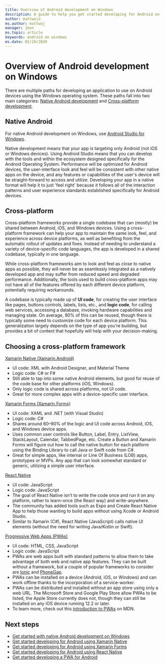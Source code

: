 ```yaml
---
title: Overview of Android development on Windows
description: A guide to help you get started developing for Android on Windows.
author: mattwojo 
ms.author: mattwoj 
manager: jken
ms.topic: article
keywords: android on windows
ms.date: 02/19/2020
---
```


# Overview of Android development on Windows

There are multiple paths for developing an application to use on Android devices using the Windows operating system. These paths fall into two main categories: [Native Android development](#native-android-development) and [Cross-platform development](#cross-platform-development).

## Native Android

For native Android development on Windows, use [Android Studio for Windows](./native-android.md#install-android-studio).

Native development means that your app is targeting only Android (not iOS or Windows devices). Using Android Studio means that you can develop with the tools and within the ecosystem designed specifically for the Android Operating System. Performance will be optimized for Android devices, the user-interface look and feel will be consistent with other native apps on the device, and any features or capabilities of the user's device will be straight-forward to access and utilize. Developing your app in a native format will help it to just 'feel right' because it follows all of the interaction patterns and user experience standards established specifically for Android devices.

## Cross-platform

Cross-platform frameworks provide a single codebase that can (mostly) be shared between Android, iOS, and Windows devices. Using a cross-platform framework can help your app to maintain the same look, feel, and experience across device platforms, as well as benefiting from the automatic rollout of updates and fixes. Instead of needing to understand a variety of device-specific code languages, the app is developed in a shared codebase, typically in one language.

While cross-platform frameworks aim to look and feel as close to native apps as possible, they will never be as seamlessly integrated as a natively developed app and may suffer from reduced speed and degraded performance. Additionally, the tools used to build cross-platform apps may not have all of the features offered by each different device platform, potentially requiring workarounds.

A codebase is typically made up of **UI code**, for creating the user interface like pages, buttons controls, labels, lists, etc., and **logic code**, for calling web services, accessing a database, invoking hardware capabilities and managing state. On average, 90% of  this can be reused, though there is typically some need to customize code for each device platform. This generalization largely depends on the type of app you're building, but provides a bit of context that hopefully will help with your decision-making.  

## Choosing a cross-platform framework

[Xamarin Native (Xamarin.Android)](xamarin-native.md)

- UI code: XML with Android Designer, and Material Theme
- Logic code: C# or F#
- Still able to tap into some native Android elements, but good for reuse of the code base for other platforms (iOS, Windows).
- Only logic code is shared across platforms, not UI code.
- Great for more complex apps with a device-specific user interface.

[Xamarin Forms (Xamarin.Forms)](xamarin-forms.md)

- UI code: XAML and .NET (with Visual Studio)
- Logic code: C#
- Shares around 60–90% of the logic and UI code across Android, iOS, and Windows device apps. 
- Uses common user controls like Button, Label, Entry, ListView, StackLayout, Calendar, TabbedPage, etc. Create a Button and Xamarin Forms will figure out how to call the native button for each platform using the Binding Library to call Java or Swift code from C#.
- Great for simple apps, like internal or Line Of Business (LOB) apps, prototypes or MVPs. Any app that can look somewhat standard or generic, utilizing a simple user interface.

[React Native](react-native.md)

- UI code: JavaScript
- Logic code: JavaScript
- The goal of React Native isn’t to write the code once and run it on any platform, rather to learn-once (the React way) and write-anywhere.
- The community has added tools such as Expo and Create React Native App to help those wanting to build apps without using Xcode or Android Studio.
- Similar to Xamarin (C#), React Native (JavaScript) calls native UI elements (without the need for writing Java/Kotlin or Swift).

[Progressive Web Apps (PWAs)](pwa.md)

- UI code: HTML, CSS, JavaScript
- Logic code: JavaScript
- PWAs are web apps built with standard patterns to allow them to take advantage of both web and native app features. They can be built without a framework, but a couple of popular frameworks to consider are [Ionic](https://ionicframework.com/docs/intro) and [PhoneGap](https://phonegap.com/about/).
- PWAs can be installed on a device (Android, iOS, or Windows) and can work offline thanks to the incorporation of a service-worker.
- PWAs can be distributed and installed without an app store using only a web URL. The Microsoft Store and Google Play Store allow PWAs to be listed, the Apple Store currently does not, though they can still be installed on any iOS device running 12.2 or later.
- To learn more, check out this [introduction to PWAs](https://developer.mozilla.org/en-US/docs/Web/Progressive_web_apps/Introduction) on MDN.

## Next steps

- [Get started with native Android development on Windows](native-android.md)
- [Get started developing for Android using Xamarin Native](xamarin-native.md)
- [Get started developing for Android using Xamarin Forms](xamarin-forms.md)
- [Get started developing for Android using React Native](react-native.md)
- [Get started developing a PWA for Android](pwa.md)